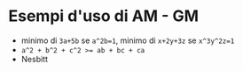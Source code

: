 # Esempi d'uso di AM - GM

- minimo di `3a+5b` se `a^2b=1`, minimo di `x+2y+3z` se `x^3y^2z=1`
- `a^2 + b^2 + c^2 >= ab + bc + ca`
- Nesbitt
